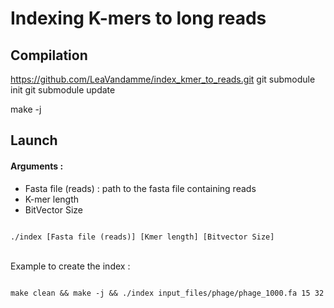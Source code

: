 # Indexing K-mers to long reads

## Compilation

https://github.com/LeaVandamme/index_kmer_to_reads.git
git submodule init
git submodule update

make -j

## Launch 

#### Arguments :

- Fasta file (reads) : path to the fasta file containing reads
- K-mer length
- BitVector Size

<code>
./index [Fasta file (reads)] [Kmer length] [Bitvector Size]
</code>

<br/>Example to create the index :

<code>
make clean && make -j && ./index input_files/phage/phage_1000.fa 15 32
</code>

<br/> 
